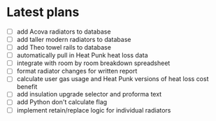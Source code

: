 # Latest plans
- [ ] add Acova radiators to database
- [ ] add taller modern radiators to database
- [ ] add Theo towel rails to database
- [ ] automatically pull in Heat Punk heat loss data
- [ ] integrate with room by room breakdown spreadsheet
- [ ] format radiator changes for written report
- [ ] calculate user gas usage and Heat Punk versions of heat loss cost benefit
- [ ] add insulation upgrade selector and proforma text
- [ ] add Python don't calculate flag
- [ ] implement retain/replace logic for individual radiators
